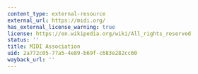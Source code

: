```yaml
---
content_type: external-resource
external_url: https://midi.org/
has_external_license_warning: true
license: https://en.wikipedia.org/wiki/All_rights_reserved
status: ''
title: MIDI Association
uid: 2a772c05-77a5-4e89-b69f-c683e282cc60
wayback_url: ''
---
```

